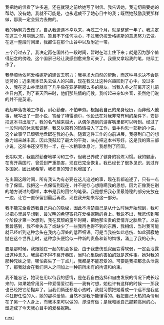 
我把她的信看了许多遍，还在就寝之前给她写了封信。我告诉她，我迫切需要她的帮助，没有她，我就不可能是，也永远成不了她心目中的我；既然她鼓励我要那样做，那我一定会努力去做的。

我的确努力去做了。自从我遭遇不幸以来，再过三个月，就是整整一年了。我决定在这三个月期满之前，暂且不下任何决心，不过我仍按爱格妮斯的意思努力去做。在这一整段时间里，我都住在那个山谷中以及附近一带。

三个月过去了，我决定再在国外待一段时间，暂时在瑞士住下来；就是因为那个值得纪念的傍晚，这个国家已经让我感到愈来愈可亲了。我重又拿起我的笔，继续工作了。

我恭顺地依照爱格妮斯的建议去努力；我寻求大自然的帮助，而这种寻求决不会是徒劳的；近来我本已失去做人的兴趣，现在我又让这种兴趣回到了心中。没过多久，我在这山谷里就有了几乎像在亚茅斯那么多的朋友。当我入冬之前离开这儿前往日内瓦，到了春天回来时，他们那热情的问候，我听起来亲如乡音，虽然他们说的并不是英语。

我起早落夜地工作着，耐心勤奋，不怕辛劳。根据我自己的亲身经历，而非他人他事，我写出了一部小说，寄给了特雷德尔，他设法在对我非常有利的条件下，安排把这本书出版了。我的名气越来越大，从偶尔遇到的游客嘴里都可以听到。经过了一段时间的休息和调整，我又以原有的热情投入了工作，着手构思一部新的小说，这个故事早已顽强地盘踞在我的心头。随着这件工作的向前进展，我感到自己的想象力越来越丰富，因此我鼓起了最大的干劲，决心把这本书写好。这是我的第三部小说。这部书还没写到一半，在一次稍事休息时，我想到了回国。

长期以来，我虽然勤奋地学习和工作，但我已养成了健身的锻炼习惯。我的健康，在离开英国时，曾受到严重损害，现在已完全恢复。我已经长了很多见识，到过许多国家，因此我希望，我积累的知识也增加了。

在出国这段时间，所有我认为有必要在这儿追述的事，现在我都追述了，只有一点作了保留。我把这一点保留到现在，并不是存心想隐瞒我的思想，因为正像我在别的地方说过的那样，本书是我的回忆的笔录。我是想把我心里最隐秘的部分先放在一边，让它一直保留到最后再说。现在我开始来写这一部分。

我不能完全看透我自己内心的隐秘，因此不清楚自己是从什么时候开始想到，我可以把心里最早想到、最光明的希望寄托在爱格妮斯的身上。我说不出，我悲伤到哪个阶段才第一次想到，我在冥顽的童年时期，把她那宝贵的爱情弃之脑后了。以前我曾感到，我不幸失去了或缺少了一些我再也得不到的东西，我相信，当时我可能就已经听到这种念头在我内心深处的低声细语。可是当我被如此悲伤、如此孤寂地抛在这个世界上时，这种念头便恰似一种新的责备和新的悔恨，涌上了我的心头。

要是那时候，我跟她在一起的机会多些，由于我悲伤孤寂而变得软弱，一定会泄露出这种念头。我最初不得不离开英国，当时心里隐约害怕的就是这件事。她对我的那种兄妹之情，哪怕丧失了一丁点儿，我都是不能忍受的。可要是我把那念头泄露了，那我就会在我们两人之间加上一种前所未有的拘谨和约束。

我不能忘记，她现在用以待我的感情，是在我自由选择和自由发展的情况下成长起来的。如果她曾用另一种爱情爱过我——我有时想，她也许有这样的时候——那我也已经把它给抛弃了。当我们俩还都是小孩时，我就习惯把她看成一个远不是我这种狂野任性的人，她的那种爱情，当然不是我所能懂得的。我把自己火热的柔情用在了另一个人身上，而我本来可以做的，却没有做；是我和她自己那颗高尚的心，塑造成了今天我心目中的爱格妮斯。

[next](page722.md)